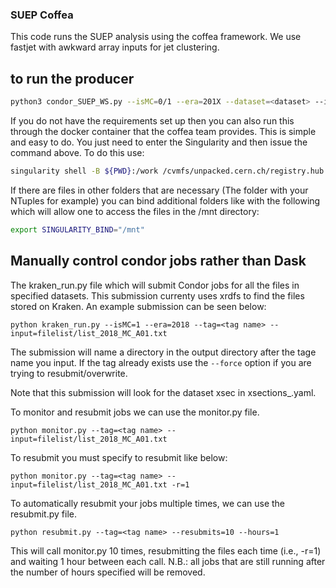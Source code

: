 ### SUEP Coffea

This code runs the SUEP analysis using the coffea framework. We use fastjet with awkward array inputs for jet clustering.

## to run the producer

```bash
python3 condor_SUEP_WS.py --isMC=0/1 --era=201X --dataset=<dataset> --infile=XXX.root
```

If you do not have the requirements set up then you can also run this through the docker container that the coffea team provides. This is simple and easy to do. You just need to enter the Singularity and then issue the command above. To do this use:

```bash
singularity shell -B ${PWD}:/work /cvmfs/unpacked.cern.ch/registry.hub.docker.com/coffeateam/coffea-dask:latest
```

If there are files in other folders that are necessary (The folder with your NTuples for example) you can bind additional folders like with the following which will allow one to access the files in the /mnt directory:

```bash
export SINGULARITY_BIND="/mnt"
```
  
## Manually control condor jobs rather than Dask

The kraken_run.py file which will submit Condor jobs for all the files in specified datasets. This submission currenty uses xrdfs to find the files stored on Kraken. An example submission can be seen below:

```
python kraken_run.py --isMC=1 --era=2018 --tag=<tag name> --input=filelist/list_2018_MC_A01.txt 
```
The submission will name a directory in the output directory after the tage name you input. If the tag already exists use the ```--force``` option if you are trying to resubmit/overwrite.

Note that this submission will look for the dataset xsec in xsections_<era>.yaml.
  
To monitor and resubmit jobs we can use the monitor.py file. 
  
```
python monitor.py --tag=<tag name> --input=filelist/list_2018_MC_A01.txt
```
To resubmit you must specify to resubmit like below:

```
python monitor.py --tag=<tag name> --input=filelist/list_2018_MC_A01.txt -r=1 
```
To automatically resubmit your jobs multiple times, we can use the resubmit.py file.
```
python resubmit.py --tag=<tag name> --resubmits=10 --hours=1
```
This will call monitor.py 10 times, resubmitting the files each time (i.e., -r=1) and waiting 1 hour between each call. N.B.: all jobs that are still running after the number of hours specified will be removed.

